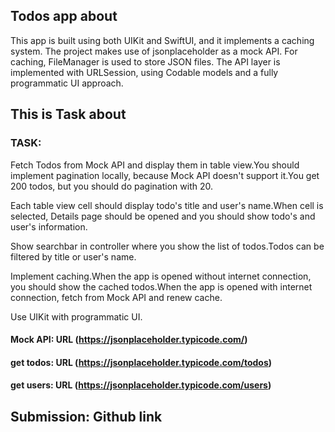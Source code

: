 ## Todos app about

This app is built using both UIKit and SwiftUI, and it implements a caching system.
The project makes use of jsonplaceholder as a mock API. For caching, FileManager is used to store JSON files.
The API layer is implemented with URLSession, using Codable models and a fully programmatic UI approach.


## This is Task about

### TASK:

Fetch Todos from Mock API and display them in table view.You should implement pagination locally, because Mock API doesn't support it.You get 200 todos, but you should do pagination with 20.

Each table view cell should display todo's title and user's name.When cell is selected, Details page should be opened and you should show todo's and user's information.

Show searchbar in controller where you show the list of todos.Todos can be filtered by title or user's name.

Implement caching.When the app is opened without internet connection, you should show the cached todos.When the app is opened with internet connection, fetch from Mock API and renew cache.

Use UIKit with programmatic UI.

#### Mock API: URL (https://jsonplaceholder.typicode.com/)

#### get todos: URL (https://jsonplaceholder.typicode.com/todos) 
#### get users: URL (https://jsonplaceholder.typicode.com/users)

## Submission: Github link
